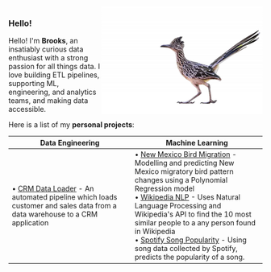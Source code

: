 <img align="right" src="greater-roadrunner-featured.png">

### Hello!

Hello!
I'm **Brooks**, an insatiably curious data enthusiast with a strong passion for all things data. I love building ETL pipelines, supporting ML, engineering, and analytics teams, and making data accessible.

Here is a list of my **personal projects**:

| **Data Engineering** | **Machine Learning** |
| ---------------------| ---------------------|
| • [CRM Data Loader]() - An automated pipeline which loads customer and sales data from a data warehouse to a CRM application  | • [New Mexico Bird Migration]() - Modelling and predicting New Mexico migratory bird pattern changes using a Polynomial Regression model <br>• [Wikipedia NLP]() - Uses Natural Language Processing and Wikipedia's API to find the 10 most similar people to a any person found in Wikipedia <br>• [Spotify Song Popularity]() - Using song data collected by Spotify, predicts the popularity of a song. 

